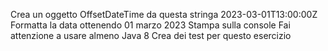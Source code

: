 
Crea un oggetto OffsetDateTime da questa stringa 2023-03-01T13:00:00Z
Formatta la data ottenendo 01 marzo 2023
Stampa sulla console
Fai attenzione a usare almeno Java 8
Crea dei test per questo esercizio